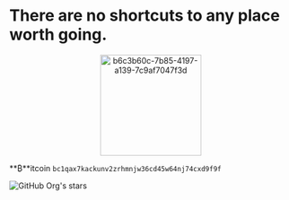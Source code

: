 # There are no shortcuts to any place worth going.

<p align="center">
<img width="180" height="180" src="https://github.com/NeverWonderLand/NeverWonderLand/assets/64184513/b6c3b60c-7b85-4197-a139-7c9af7047f3d" alt="b6c3b60c-7b85-4197-a139-7c9af7047f3d"
</p>

**₿**itcoin ```bc1qax7kackunv2zrhmnjw36cd45w64nj74cxd9f9f```

<p align="left">
  <img alt="GitHub Org's stars" src="https://img.shields.io/github/stars/NeverWonderLand?style=social">&nbsp;&nbsp;&nbsp;&nbsp;
</p>

